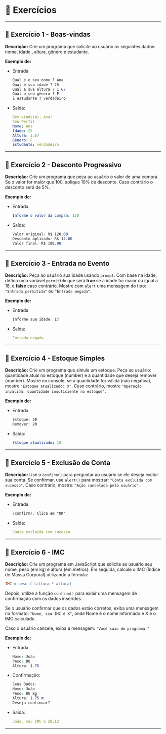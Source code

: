 # 📝 Exercícios

---

## 🔹 Exercício 1 - Boas-vindas
**Descrição:** Crie um programa que solicite ao usuário os seguintes dados: nome, idade , altura, gênero e estudante.

**Exemplo de:**
- Entrada:
    ```css
    Qual é o seu nome ? Ana
    Qual é sua idade ? 25
    Qual a sua altura ? 1.67
    Qual o seu gênero ? F
    É estudante ? verdadeiro
    ```

- Saída:
    ```yaml
    Bem-vindo(a), Ana! 
    Seu Perfil
    Nome: Ana
    Idade: 25
    Altura: 1.67
    Gênero: F
    Estudante: verdadeiro
    ```

---

## 🔹 Exercício 2 - Desconto Progressivo
**Descrição:** Crie um programa que peça ao usuário o valor de uma compra. Se o valor for maior que 100, aplique 10% de desconto. Caso contrário o desconto será de 5%.


**Exemplo de:**
- Entrada:
    ```yaml
    Informe o valor da compra: 120
    ```

- Saída:
    ```css
    Valor original: R$ 120.00
    Desconto aplicado: R$ 12.00
    Valor final: R$ 108.00
    ```

---

## 🔹 Exercício 3 - Entrada no Evento
**Descrição:** Peça ao usuário sua idade usando `prompt`. Com base na idade, defina uma variável `permitido` que será **true** se a idade for maior ou igual a 18, e **false** caso contrário. Mostre com `alert` uma mensagem do tipo: `"Entrada permitida"` ou `"Entrada negada"`.

**Exemplo de:**
- Entrada:
    ```css
    Informe sua idade: 17
    ```

- Saída:
    ```yaml
    Entrada negada
    ```

---

## 🔹 Exercício 4 - Estoque Simples
**Descrição:** Crie um programa que simule um estoque. Peça ao usuário: quantidade atual no estoque (number) e a quantidade que deseja remover (number). Mostre no console: se a quantidade for válida (não negativa), mostre `"Estoque atualizado: X"`. Caso contrário, mostre `"Operação inválida: quantidade insuficiente no estoque"`.


**Exemplo de:**
- Entrada:
    ```css
    Estoque: 30
    Remover: 20
    ```

- Saída:
    ```yaml
    Estoque atualizado: 10
    ```

---

## 🔹 Exercício 5 - Exclusão de Conta
**Descrição:** Use o `confirm()` para perguntar ao usuário se ele deseja excluir sua conta. Se confirmar, use `alert()` para mostrar: `"Conta excluída com sucesso"`. Caso contrário, mostre: `"Ação cancelada pelo usuário"`.

**Exemplo de:**
- Entrada:
    ```css
    (confirm): Clica em "OK"
    ```

- Saída:
    ```yaml
    Conta excluída com sucesso.
    ```

---

## 🔹 Exercício 6 - IMC
**Descrição:** Crie um programa em JavaScript que solicite ao usuário seu nome, peso (em kg) e altura (em metros). Em seguida, calcule o IMC (Índice de Massa Corporal) utilizando a fórmula:

```ini
IMC = peso / (altura * altura)
```

Depois, utilize a função `confirm()` para exibir uma mensagem de confirmação com os dados inseridos.

Se o usuário confirmar que os dados estão corretos, exiba uma mensagem no formato: `"Nome, seu IMC é X"`, onde Nome é o nome informado e X é o IMC calculado.

Caso o usuário cancele, exiba a mensagem: `"Você saiu do programa."`

**Exemplo de:** 
- Entrada:
    ```css
    Nome: João
    Peso: 80
    Altura: 1.75
    ```

- Confirmação:
    ```css
    Seus Dados:
    Nome: João
    Peso: 80 kg
    Altura: 1.75 m
    Deseja continuar?
    ```

- Saída:
    ```yaml
    João, seu IMC é 26.12
    ```

---